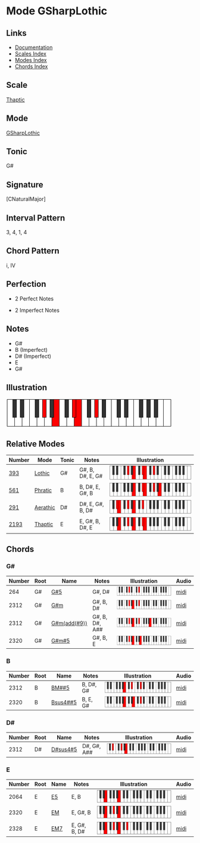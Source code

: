 # Mode GSharpLothic

## Links

- [Documentation](index.md)
- [Scales Index](Scales.md)
- [Modes Index](Modes.md)
- [Chords Index](Chords.md)

## Scale

[Thaptic](ScaleThaptic.md)

## Mode

[GSharpLothic](ModeGSharpLothic.md)

## Tonic

G#

## Signature

[CNaturalMajor]

## Interval Pattern

3, 4, 1, 4

## Chord Pattern

i, IV

## Perfection

 - 2 Perfect Notes

 - 2 Imperfect Notes

## Notes

- G#
- B (Imperfect)
- D# (Imperfect)
- E
- G#

## Illustration

![GSharpLothic](ModeGSharpLothic.png)

## Relative Modes

| Number | Mode | Tonic | Notes | Illustration |
|--------|------|-------|-------|--------------|
| [393](https://ianring.com/musictheory/scales/393) | [Lothic](ModeLothic.md) | G# | G#, B, D#, E, G# | ![GSharpLothic](ModeGSharpLothic.png) |
| [561](https://ianring.com/musictheory/scales/561) | [Phratic](ModePhratic.md) | B | B, D#, E, G#, B | ![BNaturalPhratic](ModeBNaturalPhratic.png) |
| [291](https://ianring.com/musictheory/scales/291) | [Aerathic](ModeAerathic.md) | D# | D#, E, G#, B, D# | ![DSharpAerathic](ModeDSharpAerathic.png) |
| [2193](https://ianring.com/musictheory/scales/2193) | [Thaptic](ModeThaptic.md) | E | E, G#, B, D#, E | ![ENaturalThaptic](ModeENaturalThaptic.png) |

## Chords

### G#

| Number | Root | Name | Notes | Illustration | Audio |
|--------|------|------|-------|--------------|-------|
| 264 | G# | [G#5](ChordGSharpPowerChord.md) | G#, D# | ![G#5](ChordGSharpPowerChordRootPosition.png) | [midi](ChordGSharpPowerChordRootPosition.mid) |
| 2312 | G# | [G#m](ChordGSharpMinor.md) | G#, B, D# | ![G#m](ChordGSharpMinorRootPosition.png) | [midi](ChordGSharpMinorRootPosition.mid) |
| 2312 | G# | [G#m(add(#9))](ChordGSharpMinorAddSharpNinth.md) | G#, B, D#, A## | ![G#m(add(#9))](ChordGSharpMinorAddSharpNinthRootPosition.png) | [midi](ChordGSharpMinorAddSharpNinthRootPosition.mid) |
| 2320 | G# | [G#m#5](ChordGSharpMinorSharpFifth.md) | G#, B, E | ![G#m#5](ChordGSharpMinorSharpFifthRootPosition.png) | [midi](ChordGSharpMinorSharpFifthRootPosition.mid) |

### B

| Number | Root | Name | Notes | Illustration | Audio |
|--------|------|------|-------|--------------|-------|
| 2312 | B | [BM##5](ChordBNaturalMajorDoubleSharpFifth.md) | B, D#, G# | ![BM##5](ChordBNaturalMajorDoubleSharpFifthRootPosition.png) | [midi](ChordBNaturalMajorDoubleSharpFifthRootPosition.mid) |
| 2320 | B | [Bsus4##5](ChordBNaturalSuspendedFourthDoubleSharpFifth.md) | B, E, G# | ![Bsus4##5](ChordBNaturalSuspendedFourthDoubleSharpFifthRootPosition.png) | [midi](ChordBNaturalSuspendedFourthDoubleSharpFifthRootPosition.mid) |

### D#

| Number | Root | Name | Notes | Illustration | Audio |
|--------|------|------|-------|--------------|-------|
| 2312 | D# | [D#sus4#5](ChordDSharpSuspendedFourthSharpFifth.md) | D#, G#, A## | ![D#sus4#5](ChordDSharpSuspendedFourthSharpFifthRootPosition.png) | [midi](ChordDSharpSuspendedFourthSharpFifthRootPosition.mid) |

### E

| Number | Root | Name | Notes | Illustration | Audio |
|--------|------|------|-------|--------------|-------|
| 2064 | E | [E5](ChordENaturalPowerChord.md) | E, B | ![E5](ChordENaturalPowerChordRootPosition.png) | [midi](ChordENaturalPowerChordRootPosition.mid) |
| 2320 | E | [EM](ChordENaturalMajor.md) | E, G#, B | ![EM](ChordENaturalMajorRootPosition.png) | [midi](ChordENaturalMajorRootPosition.mid) |
| 2328 | E | [EM7](ChordENaturalMajorSeventh.md) | E, G#, B, D# | ![EM7](ChordENaturalMajorSeventhRootPosition.png) | [midi](ChordENaturalMajorSeventhRootPosition.mid) |

